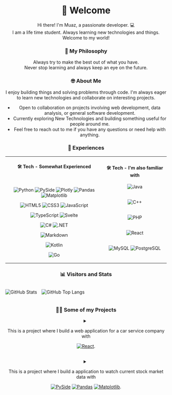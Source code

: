 <div class="centered" align="center">

# 👋 Welcome

Hi there! I'm Muaz, a passionate developer. 💻  
I am a life time student. Always learning new technologies and things. Welcome to my world!

### 🧠 My Philosophy

Always try to make the best out of what you have.  
Never stop learning and always keep an eye on the future.

### 🤓 About Me

I enjoy building things and solving problems through code. I'm always eager to learn new technologies and collaborate on interesting projects.

- Open to collaboration on projects involving web development, data analysis, or general software development.
- Currently exploring New Technologies and building something useful for people around me.
- Feel free to reach out to me if you have any questions or need help with anything.

### 🌟 Experiences

<table align="center">
  <tr>
    <td align="center">

#### 🛠 Tech - Somewhat Experienced

<br>

![Python](https://img.shields.io/badge/python-%3670A0?style=for-the-badge&logo=python&logoColor=ffdd54) ![PySide](https://img.shields.io/badge/PySide-0078D2?style=for-the-badge&logo=qt&logoColor=white) ![Plotly](https://img.shields.io/badge/plotly-%2319232D.svg?style=for-the-badge&logo=plotly&logoColor=%23F59E0B) ![Pandas](https://img.shields.io/badge/pandas-%23150458.svg?style=for-the-badge&logo=pandas&logoColor=white) ![Matplotlib](https://img.shields.io/badge/Matplotlib-%23150458.svg?style=for-the-badge&logo=matplotlib)

![HTML5](https://img.shields.io/badge/html5-%23E34F26.svg?style=for-the-badge&logo=html5&logoColor=orange) ![CSS3](https://img.shields.io/badge/css3-%231572B6.svg?style=for-the-badge&logo=css3&logoColor=white) ![JavaScript](https://img.shields.io/badge/javascript-%23323330.svg?style=for-the-badge&logo=javascript)

![TypeScript](https://img.shields.io/badge/typescript-%23007ACC.svg?style=for-the-badge&logo=typescript&logoColor=white) ![Svelte](https://img.shields.io/badge/svelte-%23f00.svg?style=for-the-badge&logo=svelte&logoColor=white)

![C#](https://img.shields.io/badge/C%23-%23239120.svg?style=for-the-badge&logo=C#&logoColor=white) ![.NET](https://img.shields.io/badge/.NET-5C2D91?style=for-the-badge&logo=dotnet&logoColor=white)

![Markdown](https://img.shields.io/badge/markdown-%23000000.svg?style=for-the-badge&logo=markdown)

![Kotlin](https://img.shields.io/badge/kotlin-%237F52FF.svg?style=for-the-badge&logo=kotlin&logoColor=white)

![Go](https://img.shields.io/badge/go-%2300ADD8.svg?style=for-the-badge&logo=go&logoColor=white)

</td> <td align="center">

#### 🛠 Tech - I'm also familiar with

![Java](https://img.shields.io/badge/java-%23007ACC.svg?style=for-the-badge&logo=openjdk&logoColor=orange)
<br> <br>

![C++](https://img.shields.io/badge/C++-%2300599C.svg?style=for-the-badge&logo=c%2B%2B&logoColor=white)
<br> <br>

![PHP](https://img.shields.io/badge/php-%23777BB4.svg?style=for-the-badge&logo=php&logoColor=white)
<br> <br>

![React](https://img.shields.io/badge/react-%2320232a.svg?style=for-the-badge&logo=react&logoColor=%2361DAFB)
<br> <br>

![MySQL](https://img.shields.io/badge/mysql-%2300f.svg?style=for-the-badge&logo=mysql&logoColor=white) ![PostgreSQL](https://img.shields.io/badge/postgresql-%23316192.svg?style=for-the-badge&logo=postgresql&logoColor=white)
<br> <br>

</td>
</tr>
</table>

### 📊 Visitors and Stats

<!-- ![Visitor Count](https://profile-counter.glitch.me/QbikEdge/count.svg) -->

<div  style="display: flex; gap: 1em; align-items: center;">

![GitHub Stats](https://github-readme-stats.vercel.app/api?username=QbikEdge&theme=tokyonight&hide_border=true&include_all_commits=true&count_private=true&layout=compact)  

![GitHub Top Langs](https://github-readme-stats.vercel.app/api/top-langs/?username=QbikEdge&theme=tokyonight&hide_border=true&include_all_commits=true&count_private=true&layout=compact)

</div>

### 👨‍🏫 Some of my Projects

<details>  
<summary>

This is a project where I build a web application for a car service company with  

[![React](https://img.shields.io/badge/react-%2320232a.svg?style=for-the-badge&logo=react&logoColor=%2361DAFB)](https://apspflege.github.io/car-info/).
</summary><br><br>

You can interact with a 3D model of a car.  
You can inspect the car and find out information about the car service options available.  
This is private Project there for i can not link to the source code but it is live so feel free to inspect it by clicking 🖱 on the image.

[![aps_car_info_image](https://github.com/user-attachments/assets/256702bd-30f2-4fcd-af6b-82eb97baac13)](https://apspflege.github.io/car-info/)  
</details>

<br>

<details style="display: flex; flex-wrap: wrap; gap: 1em;">  <summary>

This is a project where I build a application to watch current stock market data with  

[![PySide](https://img.shields.io/badge/PySide-0078D2?style=for-the-badge&logo=qt&logoColor=white)](https://github.com/QbikEdge/marketstack-plotter) [![Pandas](https://img.shields.io/badge/pandas-%23150458.svg?style=for-the-badge&logo=pandas&logoColor=white)](https://github.com/QbikEdge/marketstack-plotter) [![Matplotlib](https://img.shields.io/badge/Matplotlib-%23150458.svg?style=for-the-badge&logo=matplotlib)](https://github.com/QbikEdge/marketstack-plotter).
</summary><br><br>

For more information you can visit the  

[![GitHub](https://img.shields.io/badge/github_page-%2312100E.svg?style=for-the-badge&logo=github&logoColor=white)](https://github.com/QbikEdge/marketstack-plotter).  

<div style="flex: 1; gap: 1em;">
    <a href="https://github.com/QbikEdge/marketstack-plotter">
        <img src="https://raw.githubusercontent.com/QbikEdge/marketstack-plotter/refs/heads/master/docs/screenshots/img.png" style="width: 40%;" alt="marketstack-plotter-image-1">
        <img src="https://raw.githubusercontent.com/QbikEdge/marketstack-plotter/refs/heads/master/docs/screenshots/img_1.png" style="width: 40%;" alt="marketstack-plotter-image-2">
    </a>
</div>
</details>

<!-- ## You can help me by Donating

[![BuyMeACoffee](https://img.shields.io/badge/Buy%20Me%20a%20Coffee-ffdd00?style=for-the-badge&logo=buy-me-a-coffee&logoColor=black)]([Buy Me a Coffee Link])
[![Patreon](https://img.shields.io/badge/Patreon-F96854?style=for-the-badge&logo=patreon&logoColor=white)]([Patreon Link]) -->

<!-- <style>
    .centered {
        display: flex;
        flex-direction: row;
        justify-content: center;
        align-items: center;
        flex-wrap: wrap;
        gap: 1em;
        margin: .1em;
    }
</style> -->

